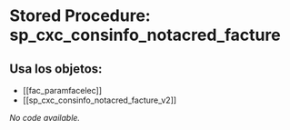 # Stored Procedure: sp_cxc_consinfo_notacred_facture

## Usa los objetos:
- [[fac_paramfacelec]]
- [[sp_cxc_consinfo_notacred_facture_v2]]

*No code available.*
